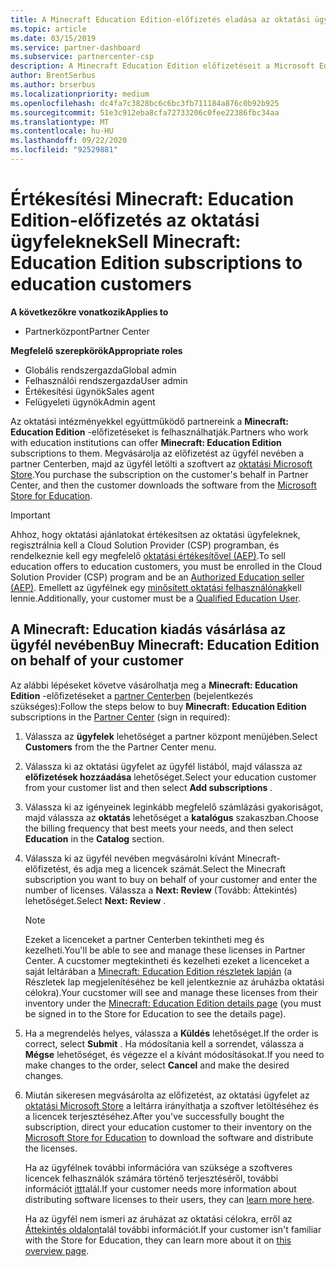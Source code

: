 ```yaml
---
title: A Minecraft Education Edition-előfizetés eladása az oktatási ügyfeleknek
ms.topic: article
ms.date: 03/15/2019
ms.service: partner-dashboard
ms.subservice: partnercenter-csp
description: A Minecraft Education Edition előfizetéseit a Microsoft Education áruházból letöltheti a minősített oktatási ügyfeleknek.
author: BrentSerbus
ms.author: brserbus
ms.localizationpriority: medium
ms.openlocfilehash: dc4fa7c3828bc6c6bc3fb711184a876c0b92b925
ms.sourcegitcommit: 51e3c912eba8cfa72733206c0fee22386fbc34aa
ms.translationtype: MT
ms.contentlocale: hu-HU
ms.lasthandoff: 09/22/2020
ms.locfileid: "92529881"
---
```

# <a name="sell-minecraft-education-edition-subscriptions-to-education-customers"></a><span data-ttu-id="2b2af-103">Értékesítési Minecraft: Education Edition-előfizetés az oktatási ügyfeleknek</span><span class="sxs-lookup"><span data-stu-id="2b2af-103">Sell Minecraft: Education Edition subscriptions to education customers</span></span>

<span data-ttu-id="2b2af-104">**A következőkre vonatkozik**</span><span class="sxs-lookup"><span data-stu-id="2b2af-104">**Applies to**</span></span>

-  <span data-ttu-id="2b2af-105">Partnerközpont</span><span class="sxs-lookup"><span data-stu-id="2b2af-105">Partner Center</span></span>

<span data-ttu-id="2b2af-106">**Megfelelő szerepkörök**</span><span class="sxs-lookup"><span data-stu-id="2b2af-106">**Appropriate roles**</span></span>
-   <span data-ttu-id="2b2af-107">Globális rendszergazda</span><span class="sxs-lookup"><span data-stu-id="2b2af-107">Global admin</span></span>
-   <span data-ttu-id="2b2af-108">Felhasználói rendszergazda</span><span class="sxs-lookup"><span data-stu-id="2b2af-108">User admin</span></span>
-   <span data-ttu-id="2b2af-109">Értékesítési ügynök</span><span class="sxs-lookup"><span data-stu-id="2b2af-109">Sales agent</span></span>
-   <span data-ttu-id="2b2af-110">Felügyeleti ügynök</span><span class="sxs-lookup"><span data-stu-id="2b2af-110">Admin agent</span></span>

<span data-ttu-id="2b2af-111">Az oktatási intézményekkel együttműködő partnereink a **Minecraft: Education Edition** -előfizetéseket is felhasználhatják.</span><span class="sxs-lookup"><span data-stu-id="2b2af-111">Partners who work with education institutions can offer **Minecraft: Education Edition** subscriptions to them.</span></span> <span data-ttu-id="2b2af-112">Megvásárolja az előfizetést az ügyfél nevében a partner Centerben, majd az ügyfél letölti a szoftvert az [oktatási Microsoft Store](https://educationstore.microsoft.com).</span><span class="sxs-lookup"><span data-stu-id="2b2af-112">You purchase the subscription on the customer's behalf in Partner Center, and then the customer downloads the software from the [Microsoft Store for Education](https://educationstore.microsoft.com).</span></span> 

>[!IMPORTANT]
><span data-ttu-id="2b2af-113">Ahhoz, hogy oktatási ajánlatokat értékesítsen az oktatási ügyfeleknek, regisztrálnia kell a Cloud Solution Provider (CSP) programban, és rendelkeznie kell egy megfelelő [oktatási értékesítővel (AEP)](https://www.mepn.com).</span><span class="sxs-lookup"><span data-stu-id="2b2af-113">To sell education offers to education customers, you must be enrolled in the Cloud Solution Provider (CSP) program and be an [Authorized Education seller (AEP)](https://www.mepn.com).</span></span> <span data-ttu-id="2b2af-114">Emellett az ügyfélnek egy [minősített oktatási felhasználónak](https://www.microsoftvolumelicensing.com/DocumentSearch.aspx?Mode=3&DocumentTypeId=7)kell lennie.</span><span class="sxs-lookup"><span data-stu-id="2b2af-114">Additionally, your customer must be a [Qualified Education User](https://www.microsoftvolumelicensing.com/DocumentSearch.aspx?Mode=3&DocumentTypeId=7).</span></span>  

 
## <a name="buy-minecraft-education-edition-on-behalf-of-your-customer"></a><span data-ttu-id="2b2af-115">A **Minecraft: Education kiadás** vásárlása az ügyfél nevében</span><span class="sxs-lookup"><span data-stu-id="2b2af-115">Buy **Minecraft: Education Edition** on behalf of your customer</span></span>

<span data-ttu-id="2b2af-116">Az alábbi lépéseket követve vásárolhatja meg a **Minecraft: Education Edition** -előfizetéseket a [partner Centerben](https://partnercenter.microsoft.com/pcv/dashboard/overview
) (bejelentkezés szükséges):</span><span class="sxs-lookup"><span data-stu-id="2b2af-116">Follow the steps below to buy **Minecraft: Education Edition** subscriptions in the [Partner Center](https://partnercenter.microsoft.com/pcv/dashboard/overview
) (sign in required):</span></span>

  1.  <span data-ttu-id="2b2af-117">Válassza az **ügyfelek** lehetőséget a partner központ menüjében.</span><span class="sxs-lookup"><span data-stu-id="2b2af-117">Select **Customers** from the the Partner Center menu.</span></span>
  
  2.  <span data-ttu-id="2b2af-118">Válassza ki az oktatási ügyfelet az ügyfél listából, majd válassza az **előfizetések hozzáadása** lehetőséget.</span><span class="sxs-lookup"><span data-stu-id="2b2af-118">Select your education customer from your customer list and then select **Add subscriptions** .</span></span>
  
  3.  <span data-ttu-id="2b2af-119">Válassza ki az igényeinek leginkább megfelelő számlázási gyakoriságot, majd válassza az **oktatás** lehetőséget a **katalógus** szakaszban.</span><span class="sxs-lookup"><span data-stu-id="2b2af-119">Choose the billing frequency that best meets your needs, and then select **Education** in the **Catalog** section.</span></span>

  4.  <span data-ttu-id="2b2af-120">Válassza ki az ügyfél nevében megvásárolni kívánt Minecraft-előfizetést, és adja meg a licencek számát.</span><span class="sxs-lookup"><span data-stu-id="2b2af-120">Select the Minecraft subscription you want to buy on behalf of your customer and enter the number of licenses.</span></span> <span data-ttu-id="2b2af-121">Válassza a **Next: Review** (Tovább: Áttekintés) lehetőséget.</span><span class="sxs-lookup"><span data-stu-id="2b2af-121">Select **Next: Review** .</span></span>

      >[!NOTE]
      ><span data-ttu-id="2b2af-122">Ezeket a licenceket a partner Centerben tekintheti meg és kezelheti.</span><span class="sxs-lookup"><span data-stu-id="2b2af-122">You'll be able to see and manage these licenses in Partner Center.</span></span> <span data-ttu-id="2b2af-123">A cucstomer megtekintheti és kezelheti ezeket a licenceket a saját leltárában a [Minecraft: Education Edition részletek lapján](https://educationstore.microsoft.com/store/details/minecraft-education-edition/9nblggh4r2r6) (a Részletek lap megjelenítéséhez be kell jelentkeznie az áruházba oktatási célokra).</span><span class="sxs-lookup"><span data-stu-id="2b2af-123">Your cucstomer will see and manage these licenses from their inventory under the [Minecraft: Education Edition details page](https://educationstore.microsoft.com/store/details/minecraft-education-edition/9nblggh4r2r6) (you must be signed in to the Store for Education to see the details page).</span></span> 

  5.  <span data-ttu-id="2b2af-124">Ha a megrendelés helyes, válassza a **Küldés** lehetőséget.</span><span class="sxs-lookup"><span data-stu-id="2b2af-124">If the order is correct, select **Submit** .</span></span> <span data-ttu-id="2b2af-125">Ha módosítania kell a sorrendet, válassza a **Mégse** lehetőséget, és végezze el a kívánt módosításokat.</span><span class="sxs-lookup"><span data-stu-id="2b2af-125">If you need to make changes to the order, select **Cancel** and make the desired changes.</span></span>   

  6.  <span data-ttu-id="2b2af-126">Miután sikeresen megvásárolta az előfizetést, az oktatási ügyfelet az [oktatási Microsoft Store](https://educationstore.microsoft.com) a leltárra irányíthatja a szoftver letöltéséhez és a licencek terjesztéséhez.</span><span class="sxs-lookup"><span data-stu-id="2b2af-126">After you've successfully bought the subscription, direct your education customer to their inventory on the [Microsoft Store for Education](https://educationstore.microsoft.com) to download the software and distribute the licenses.</span></span>

      <span data-ttu-id="2b2af-127">Ha az ügyfélnek további információra van szüksége a szoftveres licencek felhasználók számára történő terjesztéséről, további információt [itt](/education/windows/school-get-minecraft#distribute-minecraft)talál.</span><span class="sxs-lookup"><span data-stu-id="2b2af-127">If your customer needs more information about distributing software licenses to their users, they can [learn more here](/education/windows/school-get-minecraft#distribute-minecraft).</span></span>  
  
      <span data-ttu-id="2b2af-128">Ha az ügyfél nem ismeri az áruházat az oktatási célokra, erről az [Áttekintés oldalon](/microsoft-store/windows-store-for-business-overview)talál további információt.</span><span class="sxs-lookup"><span data-stu-id="2b2af-128">If your customer isn't familiar with the Store for Education, they can learn more about it on [this overview page](/microsoft-store/windows-store-for-business-overview).</span></span>  

